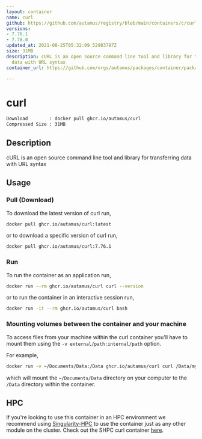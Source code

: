 ```yaml
---
layout: container
name: curl
github: https://github.com/autamus/registry/blob/main/containers/c/curl/spack.yaml
versions:
- 7.76.1
- 7.78.0
updated_at: 2021-08-25T05:32:09.52983787Z
size: 31MB
description: cURL is an open source command line tool and library for transferring
  data with URL syntax
container_url: https://github.com/orgs/autamus/packages/container/package/curl

---
```

# curl
```bash 
Download        : docker pull ghcr.io/autamus/curl
Compressed Size : 31MB
```

## Description
cURL is an open source command line tool and library for transferring data with URL syntax

## Usage
### Pull (Download)
To download the latest version of curl run,

```bash
docker pull ghcr.io/autamus/curl:latest
```

or to download a specific version of curl run,

```bash
docker pull ghcr.io/autamus/curl:7.76.1
```
### Run
To run the container as an application run,
```bash
docker run --rm ghcr.io/autamus/curl curl --version
```

or to run the container in an interactive session run,
```bash
docker run -it --rm ghcr.io/autamus/curl bash
```

### Mounting volumes between the container and your machine
To access files from your machine within the curl container you'll have to mount them using the `-v external/path:internal/path` option.

For example,
```bash
docker run -v ~/Documents/Data:/Data ghcr.io/autamus/curl curl /Data/myData.csv
```
which will mount the `~/Documents/Data` directory on your computer to the `/Data` directory within the container.

## HPC
If you're looking to use this container in an HPC environment we recommend using [Singularity-HPC](https://singularity-hpc.readthedocs.io) to use the container just as any other module on the cluster. Check out the SHPC curl container [here](https://singularityhub.github.io/singularity-hpc/r/ghcr.io-autamus-curl/).